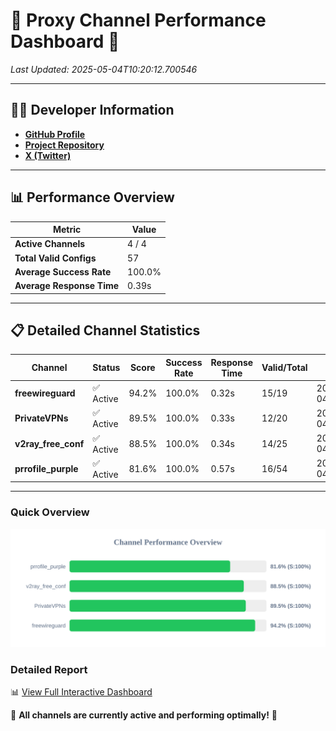 # 🌟 Proxy Channel Performance Dashboard 🌟

_Last Updated: 2025-05-04T10:20:12.700546_

---

## 👩‍💻 Developer Information

- **[GitHub Profile](https://github.com/4n0nymou3)**  
- **[Project Repository](https://github.com/4n0nymou3/multi-proxy-config-fetcher)**  
- **[X (Twitter)](https://x.com/4n0nymou3)**  

---

## 📊 Performance Overview

| Metric                | Value       |
|-----------------------|-------------|
| **Active Channels**   | 4 / 4       |
| **Total Valid Configs** | 57          |
| **Average Success Rate** | 100.0%      |
| **Average Response Time** | 0.39s       |

---

## 📋 Detailed Channel Statistics

| Channel          | Status     | Score  | Success Rate | Response Time | Valid/Total | Last Success               |
|------------------|------------|--------|--------------|---------------|-------------|----------------------------|
| **freewireguard**  | ✅ Active  | 94.2%  | 100.0% | 0.32s         | 15/19       | 2025-05-04T10:20:12.699281 |
| **PrivateVPNs**  | ✅ Active  | 89.5%  | 100.0% | 0.33s         | 12/20       | 2025-05-04T10:20:12.351936 |
| **v2ray_free_conf**  | ✅ Active  | 88.5%  | 100.0% | 0.34s         | 14/25       | 2025-05-04T10:20:11.990569 |
| **prrofile_purple**  | ✅ Active  | 81.6%  | 100.0% | 0.57s         | 16/54       | 2025-05-04T10:20:11.570438 |

---

### Quick Overview
<div align="center">
  <a href="https://raw.githubusercontent.com/nullluser/NullRepo/refs/heads/main/assets/channel_stats_chart.svg">
    <img src="https://raw.githubusercontent.com/nullluser/NullRepo/refs/heads/main/assets/channel_stats_chart.svg" alt="Source Performance Statistics" width="800">
  </a>
</div>

### Detailed Report
📊 [View Full Interactive Dashboard](https://htmlpreview.github.io/?https://github.com/nullluser/NullRepo/blob/main/assets/performance_report.html)

🎉 **All channels are currently active and performing optimally!** 🎉
